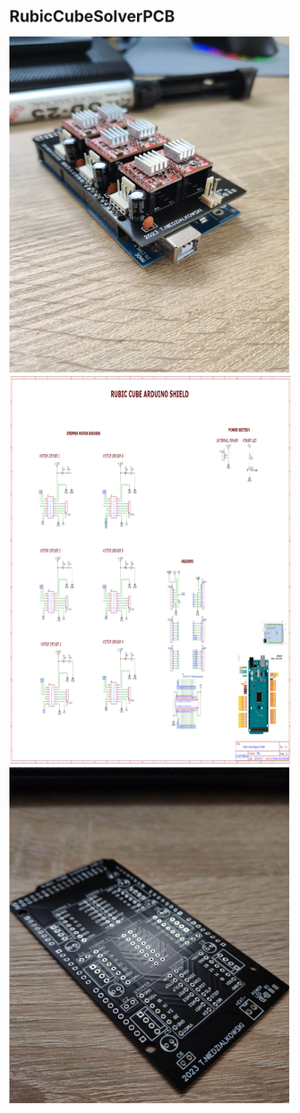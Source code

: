 # RubicCubeSolverPCB


<img src="https://github.com/moskitoo/RubicCubeSolverPCB/blob/main/pictures/pcv_finished.jpg" width="500" height="600">


<img src="https://github.com/moskitoo/RubicCubeSolverPCB/blob/main/pictures/pcb_schematic.png" width="1000" height="700">

<img src="https://github.com/moskitoo/RubicCubeSolverPCB/blob/main/pictures/pcb.jpg" width="500" height="600">
